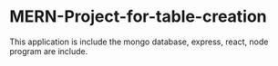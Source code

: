 # MERN-Project-for-table-creation
This application is include the mongo database, express, react, node program are include.
